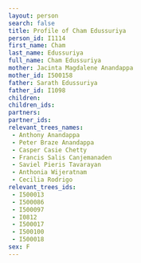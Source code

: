 ```yaml
---
layout: person
search: false
title: Profile of Cham Edussuriya
person_id: I1114
first_name: Cham
last_name: Edussuriya
full_name: Cham Edussuriya
mother: Jacinta Magdalene Anandappa
mother_id: I500158
father: Sarath Edussuriya
father_id: I1098
children:
children_ids:
partners:
partner_ids:
relevant_trees_names:
 - Anthony Anandappa
 - Peter Braze Anandappa
 - Casper Casie Chetty
 - Francis Salis Canjemanaden
 - Saviel Pieris Tavarayan
 - Anthonia Wijeratnam
 - Cecilia Rodrigo
relevant_trees_ids:
 - I500013
 - I500086
 - I500097
 - I0812
 - I500017
 - I500100
 - I500018
sex: F
---
```


